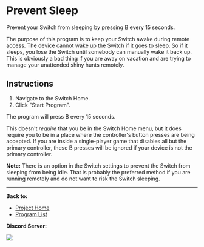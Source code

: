 # Prevent Sleep

Prevent your Switch from sleeping by pressing B every 15 seconds.

The purpose of this program is to keep your Switch awake during remote access. The device cannot wake up the Switch if it goes to sleep. So if it sleeps, you lose the Switch until somebody can manually wake it back up. This is obviously a bad thing if you are away on vacation and are trying to manage your unattended shiny hunts remotely.

## Instructions

1. Navigate to the Switch Home.
2. Click "Start Program".

The program will press B every 15 seconds.

This doesn't *require* that you be in the Switch Home menu, but it does require you to be in a place where the controller's button presses are being accepted. If you are inside a single-player game that disables all but the primary controller, these B presses will be ignored if your device is not the primary controller.

**Note:** There is an option in the Switch settings to prevent the Switch from sleeping from being idle. That is probably the preferred method if you are running remotely and do not want to risk the Switch sleeping.



<hr>

**Back to:**
- [Project Home](/README.md)
- [Program List](/Documentation/ProgramList.md)

**Discord Server:** 

[<img src="https://canary.discordapp.com/api/guilds/695809740428673034/widget.png?style=banner2">](https://discord.gg/cQ4gWxN)
